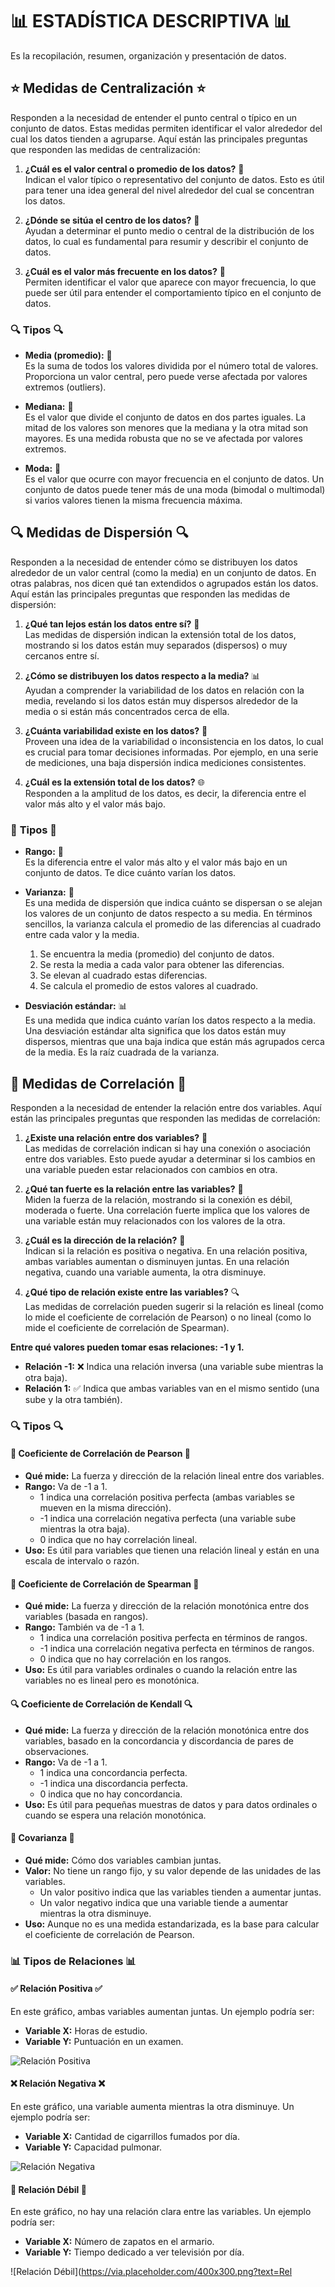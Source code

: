# 📊 **ESTADÍSTICA DESCRIPTIVA** 📊

Es la recopilación, resumen, organización y presentación de datos.

## ⭐ **Medidas de Centralización** ⭐

Responden a la necesidad de entender el punto central o típico en un conjunto de datos. Estas medidas permiten identificar el valor alrededor del cual los datos tienden a agruparse. Aquí están las principales preguntas que responden las medidas de centralización:

1. **¿Cuál es el valor central o promedio de los datos?** 🧐  
   Indican el valor típico o representativo del conjunto de datos. Esto es útil para tener una idea general del nivel alrededor del cual se concentran los datos.
   
2. **¿Dónde se sitúa el centro de los datos?** 🎯  
   Ayudan a determinar el punto medio o central de la distribución de los datos, lo cual es fundamental para resumir y describir el conjunto de datos.
   
3. **¿Cuál es el valor más frecuente en los datos?** 🔄  
   Permiten identificar el valor que aparece con mayor frecuencia, lo que puede ser útil para entender el comportamiento típico en el conjunto de datos.

### 🔍 **Tipos** 🔍

- **Media (promedio):** 🧮  
  Es la suma de todos los valores dividida por el número total de valores. Proporciona un valor central, pero puede verse afectada por valores extremos (outliers).
  
- **Mediana:** 📏  
  Es el valor que divide el conjunto de datos en dos partes iguales. La mitad de los valores son menores que la mediana y la otra mitad son mayores. Es una medida robusta que no se ve afectada por valores extremos.
  
- **Moda:** 🥇  
  Es el valor que ocurre con mayor frecuencia en el conjunto de datos. Un conjunto de datos puede tener más de una moda (bimodal o multimodal) si varios valores tienen la misma frecuencia máxima.

## 🔍 **Medidas de Dispersión** 🔍

Responden a la necesidad de entender cómo se distribuyen los datos alrededor de un valor central (como la media) en un conjunto de datos. En otras palabras, nos dicen qué tan extendidos o agrupados están los datos. Aquí están las principales preguntas que responden las medidas de dispersión:

1. **¿Qué tan lejos están los datos entre sí?** 📏  
   Las medidas de dispersión indican la extensión total de los datos, mostrando si los datos están muy separados (dispersos) o muy cercanos entre sí.
   
2. **¿Cómo se distribuyen los datos respecto a la media?** 📊  
   Ayudan a comprender la variabilidad de los datos en relación con la media, revelando si los datos están muy dispersos alrededor de la media o si están más concentrados cerca de ella.
   
3. **¿Cuánta variabilidad existe en los datos?** 🔄  
   Proveen una idea de la variabilidad o inconsistencia en los datos, lo cual es crucial para tomar decisiones informadas. Por ejemplo, en una serie de mediciones, una baja dispersión indica mediciones consistentes.
   
4. **¿Cuál es la extensión total de los datos?** 🌐  
   Responden a la amplitud de los datos, es decir, la diferencia entre el valor más alto y el valor más bajo.

### 📏 **Tipos** 📏

- **Rango:** 📏  
  Es la diferencia entre el valor más alto y el valor más bajo en un conjunto de datos. Te dice cuánto varían los datos.
  
- **Varianza:** 🔄  
  Es una medida de dispersión que indica cuánto se dispersan o se alejan los valores de un conjunto de datos respecto a su media. En términos sencillos, la varianza calcula el promedio de las diferencias al cuadrado entre cada valor y la media.
  
  1. Se encuentra la media (promedio) del conjunto de datos.
  2. Se resta la media a cada valor para obtener las diferencias.
  3. Se elevan al cuadrado estas diferencias.
  4. Se calcula el promedio de estos valores al cuadrado.
  
- **Desviación estándar:** 📊  
  Es una medida que indica cuánto varían los datos respecto a la media. Una desviación estándar alta significa que los datos están muy dispersos, mientras que una baja indica que están más agrupados cerca de la media. Es la raíz cuadrada de la varianza.

## 🔗 **Medidas de Correlación** 🔗

Responden a la necesidad de entender la relación entre dos variables. Aquí están las principales preguntas que responden las medidas de correlación:

1. **¿Existe una relación entre dos variables?** 🔗  
   Las medidas de correlación indican si hay una conexión o asociación entre dos variables. Esto puede ayudar a determinar si los cambios en una variable pueden estar relacionados con cambios en otra.
   
2. **¿Qué tan fuerte es la relación entre las variables?** 💪  
   Miden la fuerza de la relación, mostrando si la conexión es débil, moderada o fuerte. Una correlación fuerte implica que los valores de una variable están muy relacionados con los valores de la otra.
   
3. **¿Cuál es la dirección de la relación?** 🔄  
   Indican si la relación es positiva o negativa. En una relación positiva, ambas variables aumentan o disminuyen juntas. En una relación negativa, cuando una variable aumenta, la otra disminuye.
   
4. **¿Qué tipo de relación existe entre las variables?** 🔍  
   Las medidas de correlación pueden sugerir si la relación es lineal (como lo mide el coeficiente de correlación de Pearson) o no lineal (como lo mide el coeficiente de correlación de Spearman).

**Entre qué valores pueden tomar esas relaciones: -1 y 1.**

- **Relación -1:** ❌ Indica una relación inversa (una variable sube mientras la otra baja).
- **Relación 1:** ✅ Indica que ambas variables van en el mismo sentido (una sube y la otra también).

### 🔍 **Tipos** 🔍

#### 📏 **Coeficiente de Correlación de Pearson** 📏

- **Qué mide:** La fuerza y dirección de la relación lineal entre dos variables.
- **Rango:** Va de -1 a 1.
  - 1 indica una correlación positiva perfecta (ambas variables se mueven en la misma dirección).
  - -1 indica una correlación negativa perfecta (una variable sube mientras la otra baja).
  - 0 indica que no hay correlación lineal.
- **Uso:** Es útil para variables que tienen una relación lineal y están en una escala de intervalo o razón.

#### 🔄 **Coeficiente de Correlación de Spearman** 🔄

- **Qué mide:** La fuerza y dirección de la relación monotónica entre dos variables (basada en rangos).
- **Rango:** También va de -1 a 1.
  - 1 indica una correlación positiva perfecta en términos de rangos.
  - -1 indica una correlación negativa perfecta en términos de rangos.
  - 0 indica que no hay correlación en los rangos.
- **Uso:** Es útil para variables ordinales o cuando la relación entre las variables no es lineal pero es monotónica.

#### 🔍 **Coeficiente de Correlación de Kendall** 🔍

- **Qué mide:** La fuerza y dirección de la relación monotónica entre dos variables, basado en la concordancia y discordancia de pares de observaciones.
- **Rango:** Va de -1 a 1.
  - 1 indica una concordancia perfecta.
  - -1 indica una discordancia perfecta.
  - 0 indica que no hay concordancia.
- **Uso:** Es útil para pequeñas muestras de datos y para datos ordinales o cuando se espera una relación monotónica.

#### 🔗 **Covarianza** 🔗

- **Qué mide:** Cómo dos variables cambian juntas.
- **Valor:** No tiene un rango fijo, y su valor depende de las unidades de las variables.
  - Un valor positivo indica que las variables tienden a aumentar juntas.
  - Un valor negativo indica que una variable tiende a aumentar mientras la otra disminuye.
- **Uso:** Aunque no es una medida estandarizada, es la base para calcular el coeficiente de correlación de Pearson.

### 📊 **Tipos de Relaciones** 📊

#### ✅ **Relación Positiva** ✅

En este gráfico, ambas variables aumentan juntas. Un ejemplo podría ser:
- **Variable X:** Horas de estudio.
- **Variable Y:** Puntuación en un examen.

![Relación Positiva](https://via.placeholder.com/400x300.png?text=Relaci%C3%B3n+Positiva)

#### ❌ **Relación Negativa** ❌

En este gráfico, una variable aumenta mientras la otra disminuye. Un ejemplo podría ser:
- **Variable X:** Cantidad de cigarrillos fumados por día.
- **Variable Y:** Capacidad pulmonar.

![Relación Negativa](https://via.placeholder.com/400x300.png?text=Relaci%C3%B3n+Negativa)

#### 🔄 **Relación Débil** 🔄

En este gráfico, no hay una relación clara entre las variables. Un ejemplo podría ser:
- **Variable X:** Número de zapatos en el armario.
- **Variable Y:** Tiempo dedicado a ver televisión por día.

![Relación Débil](https://via.placeholder.com/400x300.png?text=Rel
